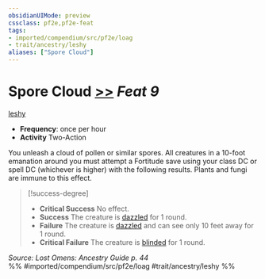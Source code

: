 ```yaml
---
obsidianUIMode: preview
cssclass: pf2e,pf2e-feat
tags:
- imported/compendium/src/pf2e/loag
- trait/ancestry/leshy
aliases: ["Spore Cloud"]
---
```

# Spore Cloud  [>>](chapter-9-playing-the-game.md#Actions "Two-Action") *Feat 9*  
[leshy](leshy-b1.md)  

- **Frequency**: once per hour
- **Activity** Two-Action

You unleash a cloud of pollen or similar spores. All creatures in a 10-foot emanation around you must attempt a Fortitude save using your class DC or spell DC (whichever is higher) with the following results. Plants and fungi are immune to this effect.

> [!success-degree] 
> - **Critical Success** No effect.
> - **Success** The creature is [dazzled](conditions.md#Dazzled) for 1 round.
> - **Failure** The creature is [dazzled](conditions.md#Dazzled) and can see only 10 feet away for 1 round.
> - **Critical Failure** The creature is [blinded](conditions.md#Blinded) for 1 round.

*Source: Lost Omens: Ancestry Guide p. 44*  
%% #imported/compendium/src/pf2e/loag #trait/ancestry/leshy %%